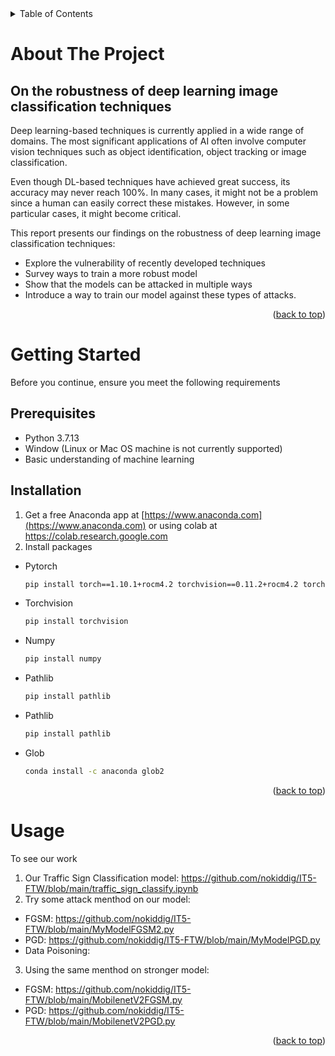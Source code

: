 <!-- TABLE OF CONTENTS -->
<details>
  <summary>Table of Contents</summary>
  <ol>
    <li>
      <a href="#about-the-project">About The Project</a>
      <ul>
        <li><a href="#on-the-robustness-of-deep-learning-image-classification-techniques">On the robustness of deep learning image classification techniques</a></li>
      </ul>
    </li>
    <li>
      <a href="#getting-started">Getting Started</a>
      <ul>
        <li><a href="#prerequisites">Prerequisites</a></li>
        <li><a href="#installation">Installation</a></li>
      </ul>
    </li>
    <li><a href="#usage">Usage</a></li>
    <li><a href="#roadmap">Roadmap</a></li>
    <li><a href="#contributing">Contributing</a></li>
    <li><a href="#license">License</a></li>
    <li><a href="#contact">Contact</a></li>
    <li><a href="#acknowledgments">Acknowledgments</a></li>
  </ol>
</details>

<!-- ABOUT THE PROJECT -->
# About The Project
## On the robustness of deep learning image classification techniques

<p text-align ="center">Deep learning-based techniques is currently applied in a wide range of domains. The most significant applications of AI often involve computer vision techniques such as object identification, object tracking or image classification. 

Even though DL-based techniques have achieved great success, its accuracy may never reach 100%. In many cases, it might not be a problem since a human can easily correct these mistakes. However, in some particular cases, it might become critical.

This report presents our findings on the robustness of deep learning image classification techniques:
* Explore the vulnerability of recently developed techniques
* Survey ways to train a more robust model
* Show that the models can be attacked in multiple ways
* Introduce a way to train our model against these types of
attacks.
  </p>

<p align="right">(<a href="#top">back to top</a>)</p>

<!-- GETTING STARTED -->
# Getting Started

Before you continue, ensure you meet the following requirements

## Prerequisites

* Python 3.7.13
* Window (Linux or Mac OS machine is not currently supported)
* Basic understanding of machine learning

## Installation

1. Get a free Anaconda app at [https://www.anaconda.com](https://www.anaconda.com) or using colab at https://colab.research.google.com
2. Install packages
  * Pytorch
     ```sh
     pip install torch==1.10.1+rocm4.2 torchvision==0.11.2+rocm4.2 torchaudio==0.10.1 -f https://download.pytorch.org/whl/torch_stable.html
     ```
  * Torchvision
     ```sh
     pip install torchvision
     ```
  * Numpy
     ```sh
     pip install numpy
     ```
  * Pathlib
     ```sh
     pip install pathlib
     ```
  * Pathlib
     ```sh
     pip install pathlib
     ``` 
  * Glob
     ```sh
     conda install -c anaconda glob2
     ```   
<p align="right">(<a href="#top">back to top</a>)</p>

<!-- USAGE EXAMPLES -->
# Usage
To see our work

1. Our Traffic Sign Classification model: https://github.com/nokiddig/IT5-FTW/blob/main/traffic_sign_classify.ipynb
2. Try some attack menthod on our model:
* FGSM: https://github.com/nokiddig/IT5-FTW/blob/main/MyModelFGSM2.py
* PGD: https://github.com/nokiddig/IT5-FTW/blob/main/MyModelPGD.py
* Data Poisoning: 
3. Using the same menthod on stronger model:
* FGSM: https://github.com/nokiddig/IT5-FTW/blob/main/MobilenetV2FGSM.py
* PGD: https://github.com/nokiddig/IT5-FTW/blob/main/MobilenetV2PGD.py

<p align="right">(<a href="#top">back to top</a>)</p>
